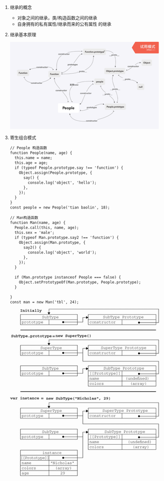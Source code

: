 1. 继承的概念

   * 对象之间的继承，类/构造函数之间的继承
   * 自身拥有的私有属性/继承而来的公有属性 的继承

   

2. 继承基本原理

   

   <img src="./People.png" />

3. 寄生组合模式

   ```shell
   // People 构造函数
   function People(name, age) {
     this.name = name;
     this.age = age;
     if (typeof People.prototype.say !== 'function') {
       Object.assign(People.prototype, {
         say() {
           console.log('object', 'hello');
         },
       });
     }
   }
   const people = new People('tian baolin', 18);
   
   // Man构造函数
   function Man(name, age) {
     People.call(this, name, age);
     this.sex = 'male';
     if (typeof Man.prototype.say2 !== 'function') {
       Object.assign(Man.prototype, {
         say2() {
           console.log('object', 'world');
         },
       });
     }
     
     if (Man.prototype instanceof People === false) {
       Object.setPrototypeOf(Man.prototype, People.prototype);
     }
     
   }
   const man = new Man('tbl', 24);
   ```

   <img src='./inherit.jpg' />

